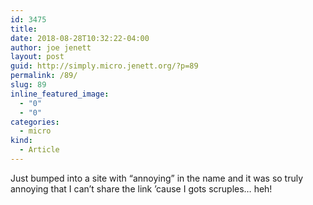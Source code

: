 ```yaml
---
id: 3475
title: 
date: 2018-08-28T10:32:22-04:00
author: joe jenett
layout: post
guid: http://simply.micro.jenett.org/?p=89
permalink: /89/
slug: 89
inline_featured_image:
  - "0"
  - "0"
categories:
  - micro
kind:
  - Article
---
```

Just bumped into a site with “annoying” in the name and it was so truly annoying that I can’t share the link ’cause I gots scruples… heh!